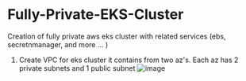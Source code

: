 # Fully-Private-EKS-Cluster
Creation of fully private aws eks cluster with related services (ebs, secretnmanager, and more ... )

1. Create VPC for eks cluster
   it contains from two az's. Each az has 2 private subnets and 1 public subnet
   ![image](https://github.com/user-attachments/assets/3d9964a7-37af-434e-ab53-4358b97b37cf)
